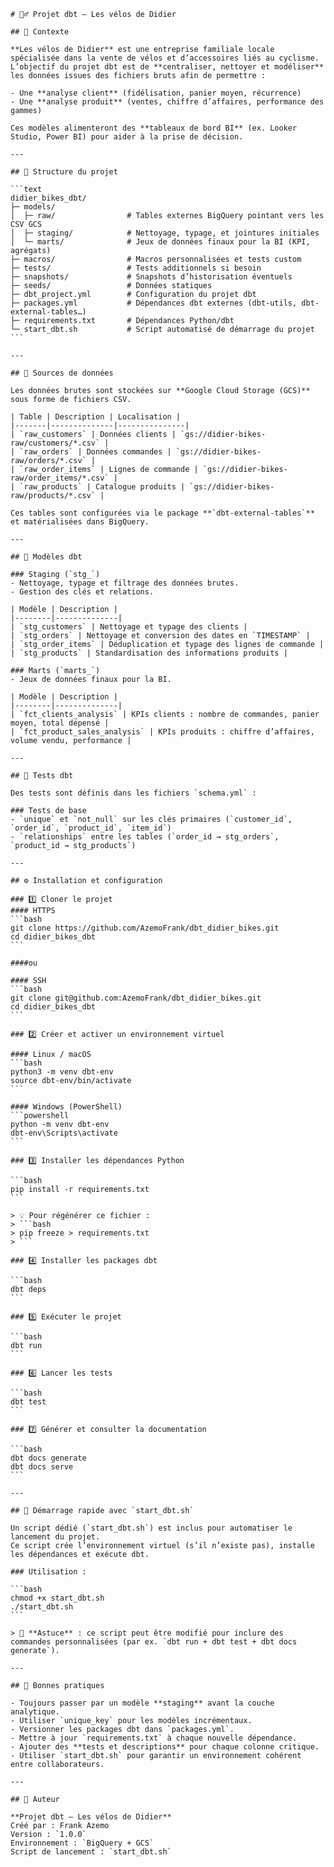 ````{"id":"58720","variant":"standard","title":"README – Projet dbt Les vélos de Didier (avec script start_dbt.sh)"}
# 🚴‍♂️ Projet dbt — Les vélos de Didier

## 🏢 Contexte

**Les vélos de Didier** est une entreprise familiale locale spécialisée dans la vente de vélos et d’accessoires liés au cyclisme.  
L’objectif du projet dbt est de **centraliser, nettoyer et modéliser** les données issues des fichiers bruts afin de permettre :

- Une **analyse client** (fidélisation, panier moyen, récurrence)
- Une **analyse produit** (ventes, chiffre d’affaires, performance des gammes)

Ces modèles alimenteront des **tableaux de bord BI** (ex. Looker Studio, Power BI) pour aider à la prise de décision.

---

## 🧱 Structure du projet

```text
didier_bikes_dbt/
├─ models/
│  ├─ raw/                # Tables externes BigQuery pointant vers les CSV GCS
│  ├─ staging/            # Nettoyage, typage, et jointures initiales
│  └─ marts/              # Jeux de données finaux pour la BI (KPI, agrégats)
├─ macros/                # Macros personnalisées et tests custom
├─ tests/                 # Tests additionnels si besoin
├─ snapshots/             # Snapshots d’historisation éventuels
├─ seeds/                 # Données statiques
├─ dbt_project.yml        # Configuration du projet dbt
├─ packages.yml           # Dépendances dbt externes (dbt-utils, dbt-external-tables…)
├─ requirements.txt       # Dépendances Python/dbt
└─ start_dbt.sh           # Script automatisé de démarrage du projet
```

---

## 🔗 Sources de données

Les données brutes sont stockées sur **Google Cloud Storage (GCS)** sous forme de fichiers CSV.

| Table | Description | Localisation |
|-------|--------------|---------------|
| `raw_customers` | Données clients | `gs://didier-bikes-raw/customers/*.csv` |
| `raw_orders` | Données commandes | `gs://didier-bikes-raw/orders/*.csv` |
| `raw_order_items` | Lignes de commande | `gs://didier-bikes-raw/order_items/*.csv` |
| `raw_products` | Catalogue produits | `gs://didier-bikes-raw/products/*.csv` |

Ces tables sont configurées via le package **`dbt-external-tables`** et matérialisées dans BigQuery.

---

## 🧮 Modèles dbt

### Staging (`stg_`)
- Nettoyage, typage et filtrage des données brutes.
- Gestion des clés et relations.

| Modèle | Description |
|--------|--------------|
| `stg_customers` | Nettoyage et typage des clients |
| `stg_orders` | Nettoyage et conversion des dates en `TIMESTAMP` |
| `stg_order_items` | Déduplication et typage des lignes de commande |
| `stg_products` | Standardisation des informations produits |

### Marts (`marts_`)
- Jeux de données finaux pour la BI.

| Modèle | Description |
|--------|--------------|
| `fct_clients_analysis` | KPIs clients : nombre de commandes, panier moyen, total dépensé |
| `fct_product_sales_analysis` | KPIs produits : chiffre d’affaires, volume vendu, performance |

---

## 🧪 Tests dbt

Des tests sont définis dans les fichiers `schema.yml` :

### Tests de base
- `unique` et `not_null` sur les clés primaires (`customer_id`, `order_id`, `product_id`, `item_id`)
- `relationships` entre les tables (`order_id → stg_orders`, `product_id → stg_products`)

---

## ⚙️ Installation et configuration

### 1️⃣ Cloner le projet
#### HTTPS
```bash
git clone https://github.com/AzemoFrank/dbt_didier_bikes.git
cd didier_bikes_dbt
```

####ou

#### SSH
```bash
git clone git@github.com:AzemoFrank/dbt_didier_bikes.git
cd didier_bikes_dbt
```

### 2️⃣ Créer et activer un environnement virtuel

#### Linux / macOS
```bash
python3 -m venv dbt-env
source dbt-env/bin/activate
```

#### Windows (PowerShell)
```powershell
python -m venv dbt-env
dbt-env\Scripts\activate
```

### 3️⃣ Installer les dépendances Python

```bash
pip install -r requirements.txt
```

> 💡 Pour régénérer ce fichier :
> ```bash
> pip freeze > requirements.txt
> ```

### 4️⃣ Installer les packages dbt

```bash
dbt deps
```

### 5️⃣ Exécuter le projet

```bash
dbt run
```

### 6️⃣ Lancer les tests

```bash
dbt test
```

### 7️⃣ Générer et consulter la documentation

```bash
dbt docs generate
dbt docs serve
```

---

## 🚀 Démarrage rapide avec `start_dbt.sh`

Un script dédié (`start_dbt.sh`) est inclus pour automatiser le lancement du projet.  
Ce script crée l’environnement virtuel (s’il n’existe pas), installe les dépendances et exécute dbt.

### Utilisation :

```bash
chmod +x start_dbt.sh
./start_dbt.sh
```

> 🧠 **Astuce** : ce script peut être modifié pour inclure des commandes personnalisées (par ex. `dbt run + dbt test + dbt docs generate`).

---

## 🧠 Bonnes pratiques

- Toujours passer par un modèle **staging** avant la couche analytique.  
- Utiliser `unique_key` pour les modèles incrémentaux.  
- Versionner les packages dbt dans `packages.yml`.  
- Mettre à jour `requirements.txt` à chaque nouvelle dépendance.  
- Ajouter des **tests et descriptions** pour chaque colonne critique.  
- Utiliser `start_dbt.sh` pour garantir un environnement cohérent entre collaborateurs.

---

## 📄 Auteur

**Projet dbt – Les vélos de Didier**  
Créé par : Frank Azemo  
Version : `1.0.0`  
Environnement : `BigQuery + GCS`  
Script de lancement : `start_dbt.sh`
